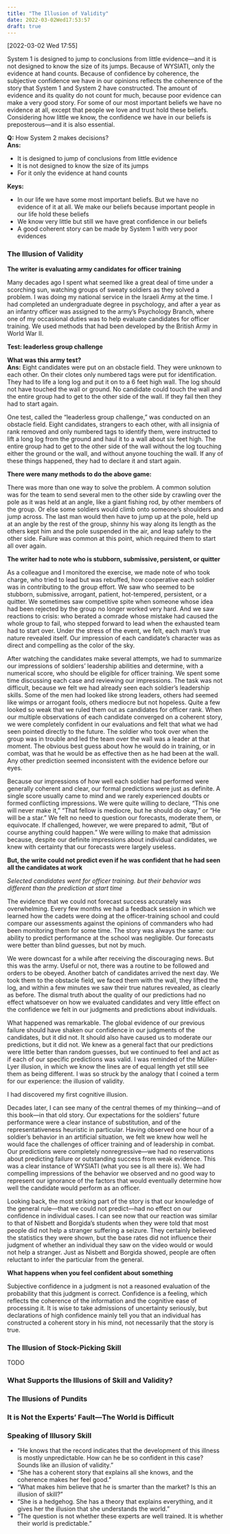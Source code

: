 ```yaml
---
title: "The Illusion of Validity"
date: 2022-03-02Wed17:53:57
draft: true
---
```


[2022-03-02 Wed 17:55] 

System 1 is designed to jump to conclusions from little evidence—and it is not designed to know the size of its jumps. Because of WYSIATI, only the
evidence at hand counts. Because of confidence by coherence, the subjective confidence we have in our opinions reflects the coherence of the story that System 1 and System 2 have constructed. The amount of evidence and its quality do not count for much, because poor evidence can make a very good story. For some of our most important beliefs we have no evidence at all, except that people we love and trust hold these beliefs. Considering how little we know, the confidence we have in our beliefs is preposterous—and it is also essential. 

**Q:** How System 2 makes decisions?    
**Ans:** 
- It is designed to jump of conclusions from little evidence
- It is not designed to know the size of its jumps
- For it only the evidence at hand counts

**Keys:**

- In our life we have some most important beliefs. But we have no evidence of it at all. We make our beliefs because important people in our life hold these beliefs
- We know very little but still we have great confidence in our beliefs
- A good coherent story can be made by System 1 with very poor evidences

### The Illusion of Validity

**The writer is evaluating army candidates for officer training**

Many decades ago I spent what seemed like a great deal of time under a scorching sun, watching groups of sweaty soldiers as they solved a problem. I was doing my national service in the Israeli Army at the time. I had completed an undergraduate degree in psychology, and after a year as an infantry officer was assigned to the army’s Psychology Branch, where one of my occasional duties was to help evaluate candidates for officer training. We used methods that had been developed by the British Army in World War II.

**Test: leaderless group challenge**

**What was this army test?**    
**Ans:** Eight candidates were put on an obstacle field. They were unknown to each other. On their clotes only numbered tags were put for identification. They had to life a long log and put it on to a 6 feet high wall. The log should not have touched the wall or ground. No candidate could touch the wall and the entire group had to get to the other side of the wall. If they fail then they had to start again.

One test, called the “leaderless group challenge,” was conducted on an obstacle field. Eight candidates, strangers to each other, with all insignia of rank removed and only numbered tags to identify them, were instructed to lift a long log from the ground and haul it to a wall about six feet high. The entire group had to get to the other side of the wall without the log touching either the ground or the wall, and without anyone touching the wall. If any of these things happened, they had to declare it and start again.

**There were many methods to do the above game:**

There was more than one way to solve the problem. A common solution
was for the team to send several men to the other side by crawling over the
pole as it was held at an angle, like a giant fishing rod, by other members
of the group. Or else some soldiers would climb onto someone’s shoulders
and jump across. The last man would then have to jump up at the pole, held
up at an angle by the rest of the group, shinny his way along its length as
the others kept him and the pole suspended in the air, and leap safely to
the other side. Failure was common at this point, which required them to
start all over again.


**The writer had to note who is stubborn, submissive, persistent, or quitter**

As a colleague and I monitored the exercise, we made note of who took
charge, who tried to lead but was rebuffed, how cooperative each soldier
was in contributing to the group effort. We saw who seemed to be
stubborn, submissive, arrogant, patient, hot-tempered, persistent, or a
quitter. We sometimes saw competitive spite when someone whose idea
had been rejected by the group no longer worked very hard. And we saw
reactions to crisis: who berated a comrade whose mistake had caused the
whole group to fail, who stepped forward to lead when the exhausted team
had to start over. Under the stress of the event, we felt, each man’s true
nature revealed itself. Our impression of each candidate’s character was
as direct and compelling as the color of the sky.





After watching the candidates make several attempts, we had to
summarize our impressions of soldiers’ leadership abilities and
determine, with a numerical score, who should be eligible for officer
training. We spent some time discussing each case and reviewing our
impressions. The task was not difficult, because we felt we had already
seen each soldier’s leadership skills. Some of the men had looked like
strong leaders, others had seemed like wimps or arrogant fools, others
mediocre but not hopeless. Quite a few looked so weak that we ruled them
out as candidates for officer rank. When our multiple observations of each
candidate converged on a coherent story, we were completely confident in
our evaluations and felt that what we had seen pointed directly to the future.
The soldier who took over when the group was in trouble and led the team
over the wall was a leader at that moment. The obvious best guess about
how he would do in training, or in combat, was that he would be as
effective then as he had been at the wall. Any other prediction seemed
inconsistent with the evidence before our eyes.

Because our impressions of how well each soldier had performed were
generally coherent and clear, our formal predictions were just as definite. A
single score usually came to mind and we rarely experienced doubts or
formed conflicting impressions. We were quite willing to declare, “This one
will never make it,” “That fellow is mediocre, but he should do okay,” or “He
will be a star.” We felt no need to question our forecasts, moderate them,
or equivocate. If challenged, however, we were prepared to admit, “But of
course anything could happen.” We were willing to make that admission
because, despite our definite impressions about individual candidates, we
knew with certainty that our forecasts were largely useless.

**But, the write could not predict even if he was confident that he had seen all the candidates at work**

*Selected candidates went for officer training. but their behavior was different than the prediction at start time*

The evidence that we could not forecast success accurately was overwhelming. Every few months we had a feedback session in which we learned how the cadets were doing at the officer-training school and could compare our assessments against the opinions of commanders who had been monitoring them for some time. The story was always the same: our ability to predict performance at the school was negligible. Our forecasts were better than blind guesses, but not by much.


We were downcast for a while after receiving the discouraging news. But this was the army. Useful or not, there was a routine to be followed and orders to be obeyed. Another batch of candidates arrived the next day. We took them to the obstacle field, we faced them with the wall, they lifted the log, and within a few minutes we saw their true natures revealed, as clearly as before. The dismal truth about the quality of our predictions had no effect whatsoever on how we evaluated candidates and very little effect on the confidence we felt in our judgments and predictions about individuals.

What happened was remarkable. The global evidence of our previous failure should have shaken our confidence in our judgments of the candidates, but it did not. It should also have caused us to moderate our predictions, but it did not. We knew as a general fact that our predictions were little better than random guesses, but we continued to feel and act as if each of our specific predictions was valid. I was reminded of the Müller-Lyer illusion, in which we know the lines are of equal length yet still see them as being different. I was so struck by the analogy that I coined a term for our experience: the illusion of validity.

I had discovered my first cognitive illusion.

Decades later, I can see many of the central themes of my thinking—and of this book—in that old story. Our expectations for the soldiers’ future performance were a clear instance of substitution, and of the representativeness heuristic in particular. Having observed one hour of a soldier’s behavior in an artificial situation, we felt we knew how well he would face the challenges of officer training and of leadership in combat. Our predictions were completely nonregressive—we had no reservations about predicting failure or outstanding success from weak evidence. This was a clear instance of WYSIATI (what you see is all there is). We had compelling impressions of the behavior we observed and no good way to represent our ignorance of the factors that would eventually determine how well the candidate would perform as an officer.

Looking back, the most striking part of the story is that our knowledge of the general rule—that we could not predict—had no effect on our confidence in individual cases. I can see now that our reaction was similar to that of Nisbett and Borgida’s students when they were told that most people did not help a stranger suffering a seizure. They certainly believed the statistics they were shown, but the base rates did not influence their judgment of whether an individual they saw on the video would or would not help a stranger. Just as Nisbett and Borgida showed, people are often reluctant to infer the particular from the general.

**What happens when you feel confident about something**

Subjective confidence in a judgment is not a reasoned evaluation of the probability that this judgment is correct. Confidence is a feeling, which
reflects the coherence of the information and the cognitive ease of processing it. It is wise to take admissions of uncertainty seriously, but declarations of high confidence mainly tell you that an individual has constructed a coherent story in his mind, not necessarily that the story is true.


### The Illusion of Stock-Picking Skill

TODO

### What Supports the Illusions of Skill and Validity?

### The Illusions of Pundits

### It is Not the Experts’ Fault—The World is Difficult

### Speaking of Illusory Skill

- “He knows that the record indicates that the development of this illness is mostly unpredictable. How can he be so confident in this case? Sounds like an illusion of validity.”
- “She has a coherent story that explains all she knows, and the coherence makes her feel good.”
- “What makes him believe that he is smarter than the market? Is this an illusion of skill?”
- “She is a hedgehog. She has a theory that explains everything, and it gives her the illusion that she understands the world.”
- “The question is not whether these experts are well trained. It is whether their world is predictable.”
